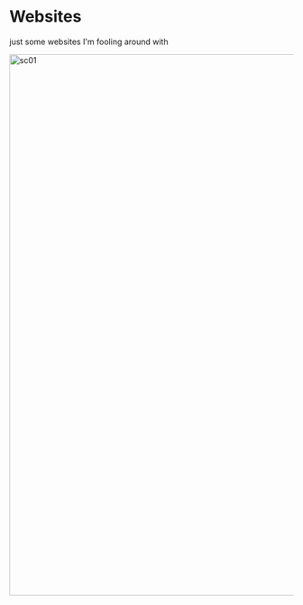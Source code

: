 # Websites
just some websites I'm fooling around with


<img width="959" alt="sc01" src="https://github.com/user-attachments/assets/2fb2b3e5-ba31-4876-b49b-7c8e835bbdb4" />
